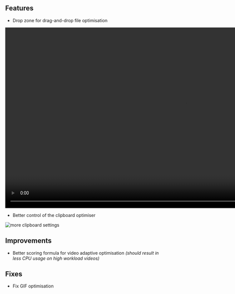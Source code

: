 ## Features

- Drop zone for drag-and-drop file optimisation

<video autoplay loop muted playsinline disablepictureinpicture height=574>
    <source src="https://files.lowtechguys.com/clop-drop-zone-demo-h265.mp4" type="video/mp4; codecs=hvc1">
    <source src="https://files.lowtechguys.com/clop-drop-zone-demo-h264.mp4" type="video/mp4">
</video>


- Better control of the clipboard optimiser

![more clipboard settings](https://files.lowtechguys.com/clop-more-clipboard-settings.jpeg)

## Improvements

- Better scoring formula for video adaptive optimisation *(should result in less CPU usage on high workload videos)*

## Fixes

- Fix GIF optimisation
